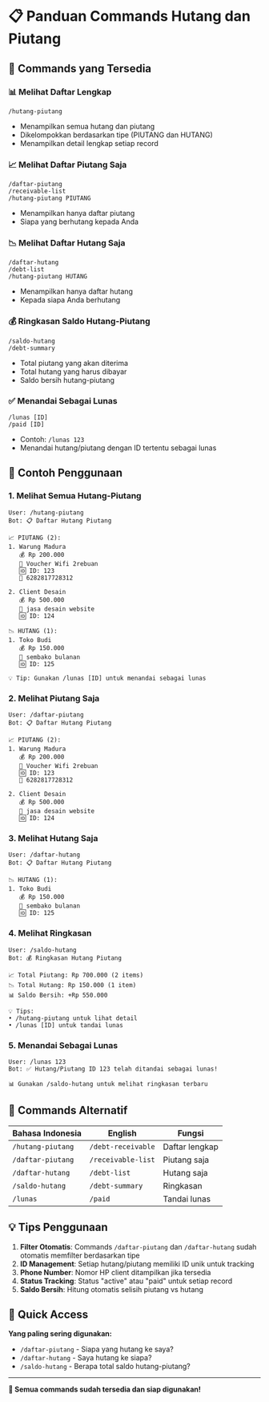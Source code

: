 # 📋 Panduan Commands Hutang dan Piutang

## 🎯 Commands yang Tersedia

### 📊 **Melihat Daftar Lengkap**
```
/hutang-piutang
```
- Menampilkan semua hutang dan piutang
- Dikelompokkan berdasarkan tipe (PIUTANG dan HUTANG)
- Menampilkan detail lengkap setiap record

### 📈 **Melihat Daftar Piutang Saja**
```
/daftar-piutang
/receivable-list
/hutang-piutang PIUTANG
```
- Menampilkan hanya daftar piutang
- Siapa yang berhutang kepada Anda

### 📉 **Melihat Daftar Hutang Saja**
```
/daftar-hutang
/debt-list
/hutang-piutang HUTANG
```
- Menampilkan hanya daftar hutang
- Kepada siapa Anda berhutang

### 💰 **Ringkasan Saldo Hutang-Piutang**
```
/saldo-hutang
/debt-summary
```
- Total piutang yang akan diterima
- Total hutang yang harus dibayar
- Saldo bersih hutang-piutang

### ✅ **Menandai Sebagai Lunas**
```
/lunas [ID]
/paid [ID]
```
- Contoh: `/lunas 123`
- Menandai hutang/piutang dengan ID tertentu sebagai lunas

## 📱 **Contoh Penggunaan**

### **1. Melihat Semua Hutang-Piutang**
```
User: /hutang-piutang
Bot: 📋 Daftar Hutang Piutang

📈 PIUTANG (2):
1. Warung Madura
   💰 Rp 200.000
   📝 Voucher Wifi 2rebuan
   🆔 ID: 123
   📱 6282817728312

2. Client Desain
   💰 Rp 500.000
   📝 jasa desain website
   🆔 ID: 124

📉 HUTANG (1):
1. Toko Budi
   💰 Rp 150.000
   📝 sembako bulanan
   🆔 ID: 125

💡 Tip: Gunakan /lunas [ID] untuk menandai sebagai lunas
```

### **2. Melihat Piutang Saja**
```
User: /daftar-piutang
Bot: 📋 Daftar Hutang Piutang

📈 PIUTANG (2):
1. Warung Madura
   💰 Rp 200.000
   📝 Voucher Wifi 2rebuan
   🆔 ID: 123
   📱 6282817728312

2. Client Desain
   💰 Rp 500.000
   📝 jasa desain website
   🆔 ID: 124
```

### **3. Melihat Hutang Saja**
```
User: /daftar-hutang
Bot: 📋 Daftar Hutang Piutang

📉 HUTANG (1):
1. Toko Budi
   💰 Rp 150.000
   📝 sembako bulanan
   🆔 ID: 125
```

### **4. Melihat Ringkasan**
```
User: /saldo-hutang
Bot: 💰 Ringkasan Hutang Piutang

📈 Total Piutang: Rp 700.000 (2 items)
📉 Total Hutang: Rp 150.000 (1 item)
📊 Saldo Bersih: +Rp 550.000

💡 Tips:
• /hutang-piutang untuk lihat detail
• /lunas [ID] untuk tandai lunas
```

### **5. Menandai Sebagai Lunas**
```
User: /lunas 123
Bot: ✅ Hutang/Piutang ID 123 telah ditandai sebagai lunas!

📊 Gunakan /saldo-hutang untuk melihat ringkasan terbaru
```

## 🔧 **Commands Alternatif**

| Bahasa Indonesia | English | Fungsi |
|-----------------|---------|---------|
| `/hutang-piutang` | `/debt-receivable` | Daftar lengkap |
| `/daftar-piutang` | `/receivable-list` | Piutang saja |
| `/daftar-hutang` | `/debt-list` | Hutang saja |
| `/saldo-hutang` | `/debt-summary` | Ringkasan |
| `/lunas` | `/paid` | Tandai lunas |

## 💡 **Tips Penggunaan**

1. **Filter Otomatis**: Commands `/daftar-piutang` dan `/daftar-hutang` sudah otomatis memfilter berdasarkan tipe
2. **ID Management**: Setiap hutang/piutang memiliki ID unik untuk tracking
3. **Phone Number**: Nomor HP client ditampilkan jika tersedia
4. **Status Tracking**: Status "active" atau "paid" untuk setiap record
5. **Saldo Bersih**: Hitung otomatis selisih piutang vs hutang

## 🚀 **Quick Access**

**Yang paling sering digunakan:**
- `/daftar-piutang` - Siapa yang hutang ke saya?
- `/daftar-hutang` - Saya hutang ke siapa?
- `/saldo-hutang` - Berapa total saldo hutang-piutang?

---

**🎉 Semua commands sudah tersedia dan siap digunakan!**